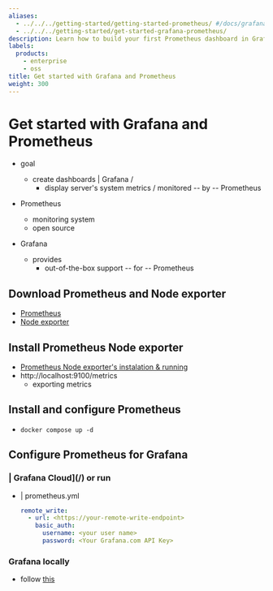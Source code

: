 ```yaml
---
aliases:
  - ../../../getting-started/getting-started-prometheus/ #/docs/grafana/latest/getting-started/getting-started-prometheus
  - ../../../getting-started/get-started-grafana-prometheus/
description: Learn how to build your first Prometheus dashboard in Grafana.
labels:
  products:
    - enterprise
    - oss
title: Get started with Grafana and Prometheus
weight: 300
---
```


# Get started with Grafana and Prometheus

* goal
  * create dashboards | Grafana /
    * display server's system metrics / monitored -- by -- Prometheus

* Prometheus
  * monitoring system
  * open source
* Grafana
  * provides
    * out-of-the-box support -- for -- Prometheus

## Download Prometheus and Node exporter

- [Prometheus](https://prometheus.io/download/#prometheus)
- [Node exporter](https://prometheus.io/download/#node_exporter)

## Install Prometheus Node exporter

* [Prometheus Node exporter's instalation & running](https://prometheus.io/docs/guides/node-exporter/#installing-and-running-the-node-exporter)
* http://localhost:9100/metrics
  * exporting metrics

## Install and configure Prometheus

* `docker compose up -d`

## Configure Prometheus for Grafana
### | Grafana Cloud](/) or run 
* | prometheus.yml
  ```yaml
  remote_write:
    - url: <https://your-remote-write-endpoint>
      basic_auth:
        username: <your user name>
        password: <Your Grafana.com API Key>
  ```

### Grafana locally

* follow [this](/grafana/docs/sources/datasources/prometheus/configure)
